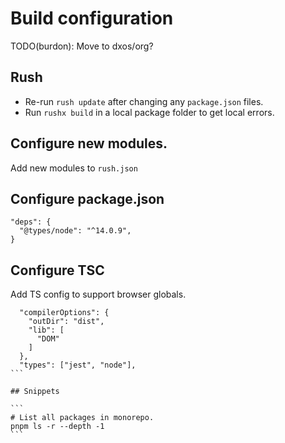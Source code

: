 # Build configuration

TODO(burdon): Move to dxos/org?

## Rush

- Re-run `rush update` after changing any `package.json` files.
- Run `rushx build` in a local package folder to get local errors.

## Configure new modules.

Add new modules to `rush.json`

## Configure package.json

```
"deps": {
  "@types/node": "^14.0.9",
}
```

## Configure TSC

Add TS config to support browser globals.

``````
  "compilerOptions": {
    "outDir": "dist",
    "lib": [
      "DOM"
    ]
  },
  "types": ["jest", "node"],
```

## Snippets

```
# List all packages in monorepo.
pnpm ls -r --depth -1
```
